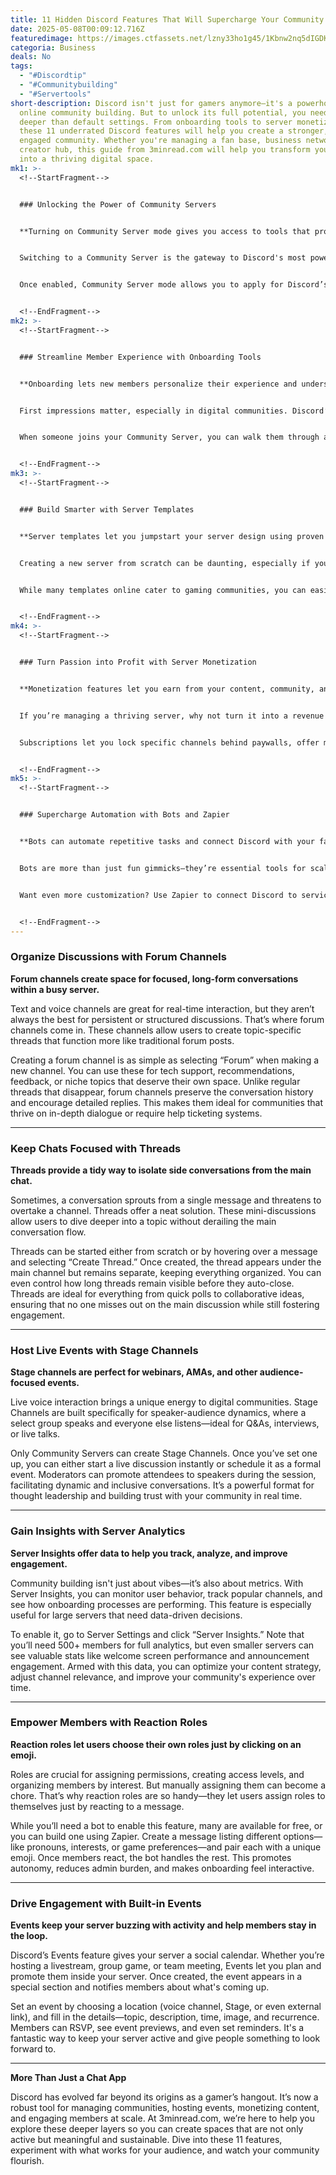 ```yaml
---
title: 11 Hidden Discord Features That Will Supercharge Your Community Engagement
date: 2025-05-08T00:09:12.716Z
featuredimage: https://images.ctfassets.net/lzny33ho1g45/1Kbnw2nq5dIGDKOhb9Uf63/43b7e393134118c25e749550824547b7/discord_hero.png?w=1520&fm=avif&q=31&fit=thumb&h=760
categoria: Business
deals: No
tags:
  - "#Discordtip"
  - "#Communitybuilding"
  - "#Servertools"
short-description: Discord isn't just for gamers anymore—it's a powerhouse for
  online community building. But to unlock its full potential, you need to dig
  deeper than default settings. From onboarding tools to server monetization,
  these 11 underrated Discord features will help you create a stronger, more
  engaged community. Whether you're managing a fan base, business network, or
  creator hub, this guide from 3minread.com will help you transform your server
  into a thriving digital space.
mk1: >-
  <!--StartFragment-->


  ### Unlocking the Power of Community Servers


  **Turning on Community Server mode gives you access to tools that professionalize your server.**


  Switching to a Community Server is the gateway to Discord's most powerful features. By simply toggling a setting in your Server Settings panel, you enable tools that help with moderation, organization, and discovery. It’s more than just a name change—it’s a full-featured upgrade for community managers.


  Once enabled, Community Server mode allows you to apply for Discord’s Server Discovery, making your server visible to the public. This means people looking for a space like yours can find it more easily. You’ll also gain enhanced moderation options that track user behavior, helping you keep the environment safe and welcoming. Custom onboarding flows, announcement channels, and content filters also become available, creating a solid foundation for growth and structure.


  <!--EndFragment-->
mk2: >-
  <!--StartFragment-->


  ### Streamline Member Experience with Onboarding Tools


  **Onboarding lets new members personalize their experience and understand your server rules.**


  First impressions matter, especially in digital communities. Discord’s onboarding features allow server owners to shape the way new users enter and explore the space. From choosing default channels to custom question prompts, onboarding is your opportunity to highlight what matters most.


  When someone joins your Community Server, you can walk them through a guided introduction with recommended channels, resource links, and welcome messages. This prevents overwhelm, especially on servers with many channels. You can also prompt new members with questions to assign them roles and channels based on their interests. To top it off, enable server rules screening to ensure everyone acknowledges the community guidelines before participating.


  <!--EndFragment-->
mk3: >-
  <!--StartFragment-->


  ### Build Smarter with Server Templates


  **Server templates let you jumpstart your server design using proven setups.**


  Creating a new server from scratch can be daunting, especially if you're unsure which channels or categories to include. That’s where Server Templates come in. Found in your server settings, templates are pre-built structures for your server that you can apply and modify.


  While many templates online cater to gaming communities, you can easily adapt them to suit a brand, business, or fandom group. Apply a template to instantly populate your server with channels like #introductions, #general-chat, or #support. This saves you time and gives your server a professional structure right out of the gate. Once applied, you can rename, reorder, or delete channels as needed to better align with your community's goals.


  <!--EndFragment-->
mk4: >-
  <!--StartFragment-->


  ### Turn Passion into Profit with Server Monetization


  **Monetization features let you earn from your content, community, and server features.**


  If you’re managing a thriving server, why not turn it into a revenue stream? Discord's built-in monetization tools allow you to offer exclusive perks through Server Subscriptions or one-time digital product sales via Server Shops. It’s a game changer for creators, educators, or business owners with premium content to share.


  Subscriptions let you lock specific channels behind paywalls, offer members-only emojis, and build a tiered membership system. Server Shops, meanwhile, allow users to buy roles, downloads, or perks à la carte. Getting started is straightforward: enable monetization in your Community Server settings and connect your payment processor. Just make sure you meet Discord’s eligibility criteria. This is a huge leap toward making your Discord server not only engaging but financially sustainable.


  <!--EndFragment-->
mk5: >-
  <!--StartFragment-->


  ### Supercharge Automation with Bots and Zapier


  **Bots can automate repetitive tasks and connect Discord with your favorite business tools.**


  Bots are more than just fun gimmicks—they’re essential tools for scaling and managing your Discord server. From moderation to welcome messages, bots can automate many of the tasks that otherwise eat up your time. Discord’s App Directory makes it easy to find verified bots that suit your needs.


  Want even more customization? Use Zapier to connect Discord to services like Google Sheets, YouTube, Notion, or even RSS feeds. For example, you can automatically post new blog articles in a channel or assign roles when users complete a survey. Zapier allows for powerful workflows that reduce your manual workload while making the server feel interactive and timely. Whether it’s a birthday bot or a customer service integration, the right automation can make your community feel alive 24/7.


  <!--EndFragment-->
---
```

<!--StartFragment-->

### Organize Discussions with Forum Channels

**Forum channels create space for focused, long-form conversations within a busy server.**

Text and voice channels are great for real-time interaction, but they aren’t always the best for persistent or structured discussions. That’s where forum channels come in. These channels allow users to create topic-specific threads that function more like traditional forum posts.

Creating a forum channel is as simple as selecting “Forum” when making a new channel. You can use these for tech support, recommendations, feedback, or niche topics that deserve their own space. Unlike regular threads that disappear, forum channels preserve the conversation history and encourage detailed replies. This makes them ideal for communities that thrive on in-depth dialogue or require help ticketing systems.

- - -

### Keep Chats Focused with Threads

**Threads provide a tidy way to isolate side conversations from the main chat.**

Sometimes, a conversation sprouts from a single message and threatens to overtake a channel. Threads offer a neat solution. These mini-discussions allow users to dive deeper into a topic without derailing the main conversation flow.

Threads can be started either from scratch or by hovering over a message and selecting “Create Thread.” Once created, the thread appears under the main channel but remains separate, keeping everything organized. You can even control how long threads remain visible before they auto-close. Threads are ideal for everything from quick polls to collaborative ideas, ensuring that no one misses out on the main discussion while still fostering engagement.

- - -

### Host Live Events with Stage Channels

**Stage channels are perfect for webinars, AMAs, and other audience-focused events.**

Live voice interaction brings a unique energy to digital communities. Stage Channels are built specifically for speaker-audience dynamics, where a select group speaks and everyone else listens—ideal for Q&As, interviews, or live talks.

Only Community Servers can create Stage Channels. Once you’ve set one up, you can either start a live discussion instantly or schedule it as a formal event. Moderators can promote attendees to speakers during the session, facilitating dynamic and inclusive conversations. It’s a powerful format for thought leadership and building trust with your community in real time.

- - -

### Gain Insights with Server Analytics

**Server Insights offer data to help you track, analyze, and improve engagement.**

Community building isn't just about vibes—it’s also about metrics. With Server Insights, you can monitor user behavior, track popular channels, and see how onboarding processes are performing. This feature is especially useful for large servers that need data-driven decisions.

To enable it, go to Server Settings and click “Server Insights.” Note that you’ll need 500+ members for full analytics, but even smaller servers can see valuable stats like welcome screen performance and announcement engagement. Armed with this data, you can optimize your content strategy, adjust channel relevance, and improve your community's experience over time.

- - -

### Empower Members with Reaction Roles

**Reaction roles let users choose their own roles just by clicking on an emoji.**

Roles are crucial for assigning permissions, creating access levels, and organizing members by interest. But manually assigning them can become a chore. That’s why reaction roles are so handy—they let users assign roles to themselves just by reacting to a message.

While you’ll need a bot to enable this feature, many are available for free, or you can build one using Zapier. Create a message listing different options—like pronouns, interests, or game preferences—and pair each with a unique emoji. Once members react, the bot handles the rest. This promotes autonomy, reduces admin burden, and makes onboarding feel interactive.

- - -

### Drive Engagement with Built-in Events

**Events keep your server buzzing with activity and help members stay in the loop.**

Discord’s Events feature gives your server a social calendar. Whether you’re hosting a livestream, group game, or team meeting, Events let you plan and promote them inside your server. Once created, the event appears in a special section and notifies members about what's coming up.

Set an event by choosing a location (voice channel, Stage, or even external link), and fill in the details—topic, description, time, image, and recurrence. Members can RSVP, see event previews, and even set reminders. It's a fantastic way to keep your server active and give people something to look forward to.

- - -

**More Than Just a Chat App**

Discord has evolved far beyond its origins as a gamer’s hangout. It’s now a robust tool for managing communities, hosting events, monetizing content, and engaging members at scale. At 3minread.com, we’re here to help you explore these deeper layers so you can create spaces that are not only active but meaningful and sustainable. Dive into these 11 features, experiment with what works for your audience, and watch your community flourish.

<!--EndFragment-->